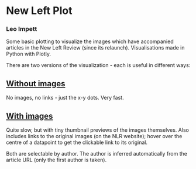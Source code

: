 # New Left Plot
### Leo Impett


Some basic plotting to visualize the images which have accompanied articles in the New Left Review (since its relaunch). Visualisations made in Python with Plotly. 

There are two versions of the visualization - each is useful in different ways:

## [Without images](points.html)
No images, no links - just the x-y dots. Very fast. 

## [With images](thumbs.html)
Quite slow, but with tiny thumbnail previews of the images themselves. Also includes links to the original images (on the NLR website); hover over the centre of a datapoint to get the clickable link to its original. 

Both are selectable by author. The author is inferred automatically from the article URL (only the first author is taken). 

